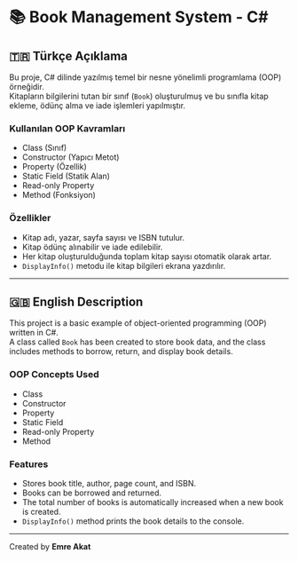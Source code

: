 # 📚 Book Management System - C#

## 🇹🇷 Türkçe Açıklama

Bu proje, C# dilinde yazılmış temel bir nesne yönelimli programlama (OOP) örneğidir.  
Kitapların bilgilerini tutan bir sınıf (`Book`) oluşturulmuş ve bu sınıfla kitap ekleme, ödünç alma ve iade işlemleri yapılmıştır.

###  Kullanılan OOP Kavramları
- Class (Sınıf)
- Constructor (Yapıcı Metot)
- Property (Özellik)
- Static Field (Statik Alan)
- Read-only Property
- Method (Fonksiyon)

###  Özellikler
- Kitap adı, yazar, sayfa sayısı ve ISBN tutulur.
- Kitap ödünç alınabilir ve iade edilebilir.
- Her kitap oluşturulduğunda toplam kitap sayısı otomatik olarak artar.
- `DisplayInfo()` metodu ile kitap bilgileri ekrana yazdırılır.

---

## 🇬🇧 English Description

This project is a basic example of object-oriented programming (OOP) written in C#.  
A class called `Book` has been created to store book data, and the class includes methods to borrow, return, and display book details.

###  OOP Concepts Used
- Class
- Constructor
- Property
- Static Field
- Read-only Property
- Method

###  Features
- Stores book title, author, page count, and ISBN.
- Books can be borrowed and returned.
- The total number of books is automatically increased when a new book is created.
- `DisplayInfo()` method prints the book details to the console.

---

 Created by **Emre Akat**



